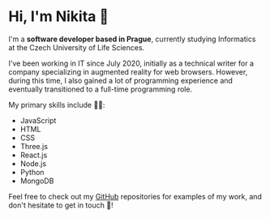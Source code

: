 # Hi, I'm Nikita 👋

I'm a **software developer based in Prague**, currently studying Informatics at the Czech University of Life Sciences. 

I've been working in IT since July 2020, initially as a technical writer for a company specializing in augmented reality for web browsers. However, during this time, I also gained a lot of programming experience and eventually transitioned to a full-time programming role.

My primary skills include 👨‍💻:
- JavaScript
- HTML
- CSS
- Three.js
- React.js
- Node.js
- Python
- MongoDB

Feel free to check out my [GitHub](https://github.com/shikitos) repositories for examples of my work, and don't hesitate to get in touch 📧!
